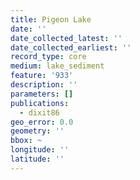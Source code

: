 ```yaml
---
title: Pigeon Lake
date: ''
date_collected_latest: ''
date_collected_earliest: ''
record_type: core
medium: lake_sediment
feature: '933'
description: ''
parameters: []
publications:
  - dixit86
geo_error: 0.0
geometry: ''
bbox: ~
longitude: ''
latitude: ''
---
```

